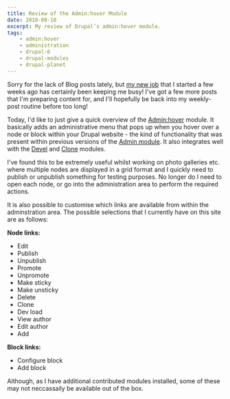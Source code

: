 ```yaml
---
title: Review of the Admin:hover Module
date: 2010-08-10
excerpt: My review of Drupal’s admin:hover module.
tags:
    - admin:hover
    - administration
    - drupal-6
    - drupal-modules
    - drupal-planet
---
```


Sorry for the lack of Blog posts lately, but
[my new job](http://horseandcountry.tv) that I started a few weeks ago has
certainly been keeping me busy! I've got a few more posts that I'm preparing
content for, and I'll hopefully be back into my weekly-post routine before too
long!

Today, I'd like to just give a quick overview of the
[Admin:hover](http://drupal.org/project/admin_hover) module. It basically adds
an administrative menu that pops up when you hover over a node or block within
your Drupal website - the kind of functionality that was present within previous
versions of the [Admin module](http://drupal.org/project/admin). It also
integrates well with the [Devel](http://drupal.org/project/devel) and
[Clone](http://drupal.org/project/node_clone) modules.

I've found this to be extremely useful whilst working on photo galleries etc.
where multiple nodes are displayed in a grid format and I quickly need to
publish or unpublish something for testing purposes. No longer do I need to open
each node, or go into the administration area to perform the required actions.

It is also possible to customise which links are available from within the
adminstration area. The possible selections that I currently have on this site
are as follows:

**Node links:**

- Edit
- Publish
- Unpublish
- Promote
- Unpromote
- Make sticky
- Make unsticky
- Delete
- Clone
- Dev load
- View author
- Edit author
- Add

**Block links:**

- Configure block
- Add block

Although, as I have additional contributed modules installed, some of these may
not neccassaily be available out of the box.
